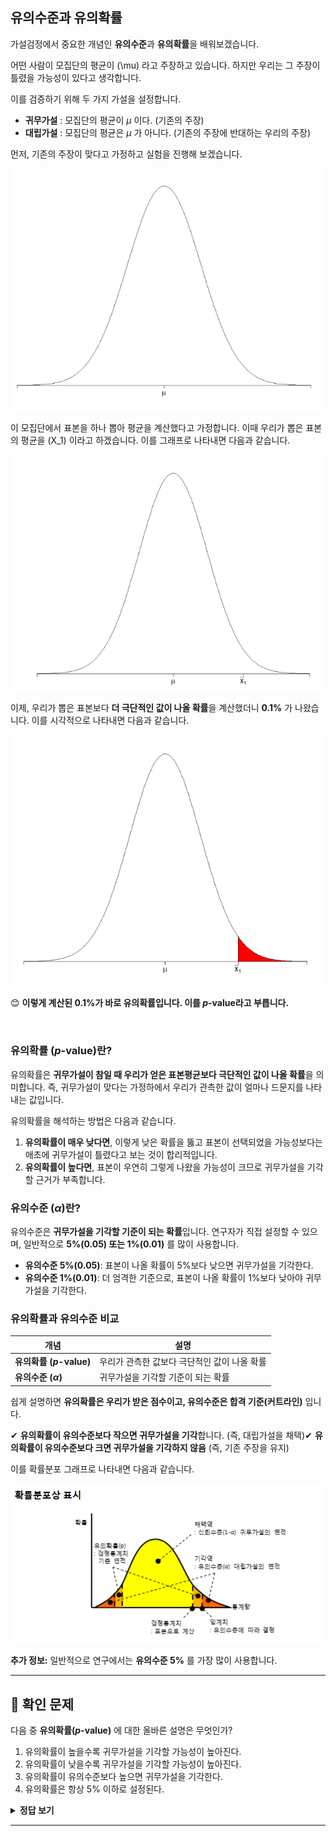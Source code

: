 ## 유의수준과 유의확률

가설검정에서 중요한 개념인 **유의수준**과 **유의확률**을 배워보겠습니다.

어떤 사람이 모집단의 평균이 \(\mu\) 라고 주장하고 있습니다. 하지만 우리는 그 주장이 틀렸을 가능성이 있다고 생각합니다.

이를 검증하기 위해 두 가지 가설을 설정합니다.

- **귀무가설** : 모집단의 평균이 $\mu$ 이다. (기존의 주장)
- **대립가설** : 모집단의 평균은 $\mu$ 가 아니다. (기존의 주장에 반대하는 우리의 주장)

먼저, 기존의 주장이 맞다고 가정하고 실험을 진행해 보겠습니다.

![그림02](그림02.png)

이 모집단에서 표본을 하나 뽑아 평균을 계산했다고 가정합니다. 이때 우리가 뽑은 표본의 평균을 \(X_1\) 이라고 하겠습니다. 이를 그래프로 나타내면 다음과 같습니다.

![그림03](그림03.png)

이제, 우리가 뽑은 표본보다 **더 극단적인 값이 나올 확률**을 계산했더니 **0.1%** 가 나왔습니다. 이를 시각적으로 나타내면 다음과 같습니다.

![그림04](그림04.png)

😊 **이렇게 계산된 0.1%가 바로 유의확률입니다. 이를 **$p$-value**라고 부릅니다.**

&nbsp;

### 유의확률 ($p$-value)란?

유의확률은 **귀무가설이 참일 때 우리가 얻은 표본평균보다 극단적인 값이 나올 확률**을 의미합니다. 즉, 귀무가설이 맞다는 가정하에서 우리가 관측한 값이 얼마나 드문지를 나타내는 값입니다.

유의확률을 해석하는 방법은 다음과 같습니다.

1. **유의확률이 매우 낮다면**, 이렇게 낮은 확률을 뚫고 표본이 선택되었을 가능성보다는 애초에 귀무가설이 틀렸다고 보는 것이 합리적입니다.
2. **유의확률이 높다면**, 표본이 우연히 그렇게 나왔을 가능성이 크므로 귀무가설을 기각할 근거가 부족합니다.

### 유의수준 ($\alpha$)란?

유의수준은 **귀무가설을 기각할 기준이 되는 확률**입니다. 연구자가 직접 설정할 수 있으며, 일반적으로 **5%(0.05) 또는 1%(0.01)** 를 많이 사용합니다.

- **유의수준 5%(0.05)**: 표본이 나올 확률이 5%보다 낮으면 귀무가설을 기각한다.
- **유의수준 1%(0.01)**: 더 엄격한 기준으로, 표본이 나올 확률이 1%보다 낮아야 귀무가설을 기각한다.

### 유의확률과 유의수준 비교

| 개념 | 설명 |
|------|------|
| **유의확률 ($p$-value)** | 우리가 관측한 값보다 극단적인 값이 나올 확률 |
| **유의수준 ($\alpha$)** | 귀무가설을 기각할 기준이 되는 확률 |

쉽게 설명하면 **유의확률은 우리가 받은 점수이고, 유의수준은 합격 기준(커트라인)** 입니다.

✔ **유의확률이 유의수준보다 작으면 귀무가설을 기각**합니다. (즉, 대립가설을 채택)✔ **유의확률이 유의수준보다 크면 귀무가설을 기각하지 않음** (즉, 기존 주장을 유지)

이를 확률분포 그래프로 나타내면 다음과 같습니다.

![확률분포도](그림9.png)

**추가 정보:** 일반적으로 연구에서는 **유의수준 5%** 를 가장 많이 사용합니다.

---

## 📌 확인 문제

다음 중 **유의확률($p$-value)** 에 대한 올바른 설명은 무엇인가?

1. 유의확률이 높을수록 귀무가설을 기각할 가능성이 높아진다.
2. 유의확률이 낮을수록 귀무가설을 기각할 가능성이 높아진다.
3. 유의확률이 유의수준보다 높으면 귀무가설을 기각한다.
4. 유의확률은 항상 5% 이하로 설정된다.

<details>
<summary><b>정답 보기</b></summary>

**정답: 2. 유의확률이 낮을수록 귀무가설을 기각할 가능성이 높아진다.**

</details>

---
